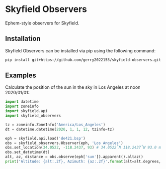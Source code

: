 # Skyfield Observers
Ephem-style observers for Skyfield.

## Installation
Skyfield Observers can be installed via pip using the following command:
```bash
pip install git+https://github.com/gerry2022153/skyfield-observers.git
```

## Examples
Calculate the position of the sun in the sky in Los Angeles at noon 2020/01/01:
```python
import datetime
import zoneinfo
import skyfield.api
import skyfield_observers

tz = zoneinfo.ZoneInfo('America/Los_Angeles')
dt = datetime.datetime(2020, 1, 1, 12, tzinfo=tz)

eph = skyfield.api.load('de421.bsp')
obs = skyfield_observers.Observer(eph, 'Los Angeles')
obs.set_location(34.0522, -118.2437, 93) # 34.0522˚N 118.2437˚W 93.0 m
obs.set_datetime(dt)
alt, az, distance = obs.observe(eph['sun']).apparent().altaz()
print('Altitude: {alt:.2f}, Azimuth: {az:.2f}'.format(alt=alt.degrees, az=az.degrees))
```
